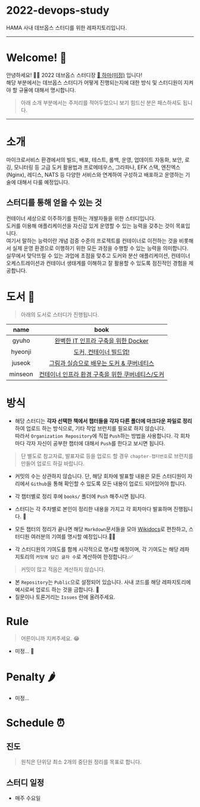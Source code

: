 # 2022-devops-study
HAMA 사내 데브옵스 스터디를 위한 레파지토리입니다.

----

# Welcome! :tada:

안녕하세요! 🙇‍♂️ 2022 데브옵스 스터디장 [🦛 하마(미정)]() 입니다!  
해당 부분에서는 데브옵스 스터디가 어떻게 진행되는지에 대한 방식 및 스터디원이 지켜야 할 규율에 대해서 명시합니다.  
> 아래 소개 부분에서는 주저리를 적어두었으니 보기 힘드신 분은 패스하셔도 됩니다.

----

# 소개

마이크로서비스 환경에서의 빌드, 배포, 테스트, 롤백, 운영, 업데이트 자동화, 보안, 로깅, 모니터링 등 고급 도커 활용법과 
프로메테우스, 그라파나, EFK 스택, 엔진엑스(Nginx), 레디스, NATS 등 다양한 서비스와 연계하여 구성하고 배포하고 운영하는 기술에 대해서
다룰 예정입니다.

## 스터디를 통해 얻을 수 있는 것

컨테이너 세상으로 이주하기를 원하는 개발자들을 위한 스터디입니다.  
도커를 이용해 애플리케이션을 자신감 있게 운영할 수 있는 능력을 갖추는 것이 목표입니다.  
여기서 말하는 능력이란 개념 검증 수준의 프로젝트를 컨테이너로 이전하는 것을 비롯해서 실제 운영 환경으로 이행하기 위한 모든 과정을 수행할 수 있는 능력을 의미합니다.
실무에서 맞닥뜨릴 수 있는 과업에 초점을 맞추고 도커와 분산 애플리케이션, 컨테이너 오케스트레이션과 컨테이너 생태계를 이해하고 잘 활용할 수 있도록 점진적인 경험을 제공합니다.


# 도서 📗

> 아래의 도서로 스터디가 진행됩니다.

| name | book |
|:----:|:----:|
| gyuho | [완벽한 IT 인프라 구축을 위한 Docker](https://product.kyobobook.co.kr/detail/S000000833213)  |
| hyeonji | [도커, 컨테이너 빌드업!](https://ebook-product.kyobobook.co.kr/dig/epd/ebook/E000002993435)  |
| juseok | [그림과 실습으로 배우는 도커 & 쿠버네티스](https://product.kyobobook.co.kr/detail/S000001766500)  |
| minseon | [컨테이너 인프라 환경 구축을 위한 쿠버네티스/도커](https://product.kyobobook.co.kr/detail/S000001834629)  |


# 방식

+ 해당 스터디는 **각자 선택한 책에서 챕터들을 각자 다른 폴더에 마크다운 파일로 정리**하여 업로드 하는 방식으로, 기타 작업 브런치를 필요로 하지 않습니다.  
따라서 `Organization Repository`에 직접 `Push`하는 방법을 사용합니다. 각 회차마다 각자 자신이 공부한 챕터에 대해서 `Push`를 한다고 보시면 됩니다.
> 단 별도로 참고자료, 발표자료 등을 업로드 할 경우 `chapter-챕터번호`로 브런치를 만들어 업로드 하길 바랍니다.

+ 커밋의 수는 상관하지 않습니다. 단, 해당 회차에 발표할 내용은 모든 스터디원이 자리에서 `Github`을 통해 확인할 수 있도록 모든 내용이 업로드 되어있어야 합니다.

+ 각 챕터별로 정리 후에 `books/` 폴더에 `Push` 해주시면 됩니다.

+ 스터디는 각 주차별로 본인이 정리한 내용을 가지고 각 회차마다 발표하며 진행됩니다. 📣
+ 모든 챕터의 정리가 끝나면 해당 `Markdown`문서들을 모아 [Wikidocs](https://wikidocs.net)로 편찬하고, 스터디원 여러분의 기여를 명시할 예정입니다.🧑‍💻
+ 각 스터디원의 기여도를 함께 시각적으로 명시할 예정이며, 각 기여도는 해당 레파지토리의 `커밋에 담긴 글자 수`로 계산하여 한정합니다.✅
> 커밋이 많고 적음은 계산하지 않습니다.

+ 본 `Repository`는 `Public`으로 설정되어 있습니다. 사내 코드를 해당 레파지토리에 예시로써 업로드 하는 것을 금합니다. 🚫
+ 질문이나 토론거리는 `Issues` 란에 올려주세요.


# Rule
> 어른이니까 지켜주세요. 😂
+ 미정... 🙏

# Penalty 🌶
+ 미정...

# Schedule ⏰

## 진도
> 원칙은 단위당 최소 2개의 중단원 정리를 목표로 합니다.

## 스터디 일정
+ 매주 수요일

